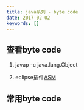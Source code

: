 ```yaml
---
title: java系列 - byte code
date: 2017-02-02
keywords: []
---
```


## 查看byte code

1. javap -c java.lang.Object

2. eclipse插件[ASM](http://asm.ow2.org/eclipse/index.html)

## 常用byte code

